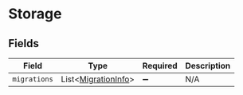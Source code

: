 # Storage


## Fields

| Field                                                        | Type                                                         | Required                                                     | Description                                                  |
| ------------------------------------------------------------ | ------------------------------------------------------------ | ------------------------------------------------------------ | ------------------------------------------------------------ |
| `migrations`                                                 | List\<[MigrationInfo](../../models/shared/MigrationInfo.md)> | :heavy_minus_sign:                                           | N/A                                                          |